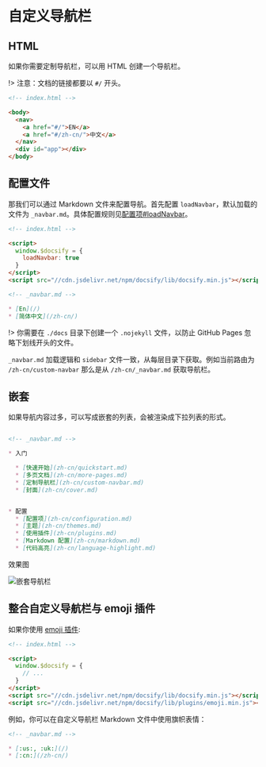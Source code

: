 # 自定义导航栏

## HTML
如果你需要定制导航栏，可以用 HTML 创建一个导航栏。

!> 注意：文档的链接都要以 `#/` 开头。

```html
<!-- index.html -->

<body>
  <nav>
    <a href="#/">EN</a>
    <a href="#/zh-cn/">中文</a>
  </nav>
  <div id="app"></div>
</body>
```

## 配置文件

那我们可以通过 Markdown 文件来配置导航。首先配置 `loadNavbar`，默认加载的文件为 `_navbar.md`。具体配置规则见[配置项#loadNavbar](configuration.md#loadnavbar)。


```html
<!-- index.html -->

<script>
  window.$docsify = {
    loadNavbar: true
  }
</script>
<script src="//cdn.jsdelivr.net/npm/docsify/lib/docsify.min.js"></script>
```

```markdown
<!-- _navbar.md -->

* [En](/)
* [简体中文](/zh-cn/)
```

!> 你需要在 `./docs` 目录下创建一个 `.nojekyll` 文件，以防止 GitHub Pages 忽略下划线开头的文件。

`_navbar.md` 加载逻辑和 `sidebar` 文件一致，从每层目录下获取。例如当前路由为 `/zh-cn/custom-navbar` 那么是从 `/zh-cn/_navbar.md` 获取导航栏。

## 嵌套

如果导航内容过多，可以写成嵌套的列表，会被渲染成下拉列表的形式。


```markdown

<!-- _navbar.md -->

* 入门

  * [快速开始](zh-cn/quickstart.md)
  * [多页文档](zh-cn/more-pages.md)
  * [定制导航栏](zh-cn/custom-navbar.md)
  * [封面](zh-cn/cover.md)


* 配置
  * [配置项](zh-cn/configuration.md)
  * [主题](zh-cn/themes.md)
  * [使用插件](zh-cn/plugins.md)
  * [Markdown 配置](zh-cn/markdown.md)
  * [代码高亮](zh-cn/language-highlight.md)
```

效果图

![嵌套导航栏](../_images/zh-cn/nested-navbar.png '嵌套导航栏')

## 整合自定义导航栏与 emoji 插件

如果你使用 [emoji 插件](plugins#emoji):

```html
<!-- index.html -->

<script>
  window.$docsify = {
    // ...
  }
</script>
<script src="//cdn.jsdelivr.net/npm/docsify/lib/docsify.min.js"></script>
<script src="//cdn.jsdelivr.net/npm/docsify/lib/plugins/emoji.min.js"></script>
```

例如，你可以在自定义导航栏 Markdown 文件中使用旗帜表情：

```markdown
<!-- _navbar.md -->

* [:us:, :uk:](/)
* [:cn:](/zh-cn/)
```
